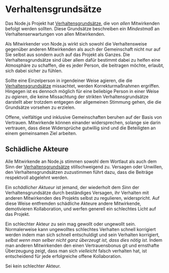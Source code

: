 # Verhaltensgrundsätze

Das Node.js Projekt hat [Verhaltensgrundsätze](https://github.com/nodejs/admin/blob/master/CODE_OF_CONDUCT.md), die von *allen* Mitwirkenden befolgt werden sollten. Diese Grundsätze beschreiben ein *Mindestmaß* an Verhaltenserwartungen von allen Mitwirkenden.

Als Mitwirkender von Node.js wirkt sich sowohl die Verhaltensweise gegenüber anderen Mitwirkenden als auch der Gemeinschaft nicht nur auf Sie selbst aus sondern auch auf das Projekt als Ganzes. Die Verhaltensgrundsätze sind über allem dafür bestimmt dabei zu helfen eine Atmosphäre zu schaffen, die es jeder Person, die beitragen möchte, erlaubt, sich dabei sicher zu fühlen.

Sollte eine Einzelperson in irgendeiner Weise agieren, die die [Verhaltensgrundsätze](https://github.com/nodejs/admin/blob/master/CODE_OF_CONDUCT.md) missachtet, werden Korrekturmaßnahmen ergriffen. Hingegen ist es dennoch möglich für eine beliebige Person in einer Weise zu *agieren*, die keine Missachtung der strikten Verhaltensgrundsätze darstellt aber trotzdem entgegen der allgemeinen Stimmung gehen, die die Grundsätze vorsehen zu erzielen.

Offene, vielfältige und inklusive Gemeinschaften beruhen auf der Basis von Vertrauen. Mitwirkende können einander widersprechen, solange sie darin vertrauen, dass diese Widersprüche gutwillig sind und die Beteiligten an einem gemeinsamen Ziel arbeiten.

## Schädliche Akteure

Alle Mitwirkende an Node.js stimmen sowohl dem Wortlaut als auch dem Sinn der [Verhaltensgrundsätze](https://github.com/nodejs/admin/blob/master/CODE_OF_CONDUCT.md) stillschweigend zu. Versagen oder Unwillen, den Verhaltensgrundsätzen zuzustimmen führt dazu, dass die Beiträge respektvoll abgelehnt werden.

Ein *schädlicher Aktueur* ist jemand, der wiederholt dem *Sinn* der Verhaltensgrundsätze durch beständiges Versagen, ihr Verhalten mit anderen Mitwirkenden des Projekts selbst zu regulieren, widerspricht. Auf diese Weise entfremden schädliche Akteure andere Mitwirkende, demotivieren Kollaboration, und werfen generell ein schlechtes Licht auf das Projekt.

Ein schlechter Akteur zu sein mag gewollt oder ungewollt sein. Normalerweise kann ungewolltes schlechtes Verhalten schnell korrigiert werden indem man sich schnell entschuldigt und sein Verhalten korrigiert, *selbst wenn man selber nicht ganz überzeugt ist, dass dies nötig ist*. Indem man anderen Mitwirkenden den einen Vertrauensbonus git und ernsthafte Überzeugung zeigt, dass man sich *vielleicht* falsch verhalten hat, ist entscheidend für jede erfolgreiche offene Kollaboration.

Sei kein schlechter Akteur.